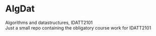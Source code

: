 # AlgDat  
Algorithms and datastructures, IDATT2101  
Just a small repo containing the obligatory course work for IDATT2101  

